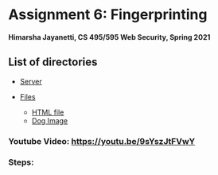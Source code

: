# Assignment 6: Fingerprinting
#### Himarsha Jayanetti, CS 495/595 Web Security, Spring 2021

## List of directories

  * [Server](server.js)
  
  * [Files](files)
    * [HTML file](files/1.html)
    * [Dog Image](files/iamges/dog1.html)
   
   
### Youtube Video: https://youtu.be/9sYszJtFVwY

### Steps:
